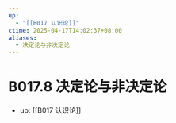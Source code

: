 ```yaml
---
up:
  - "[[B017 认识论]]"
ctime: 2025-04-17T14:02:37+08:00
aliases:
  - 决定论与非决定论
---
```


# B017.8 决定论与非决定论

- up: [[B017 认识论]]

